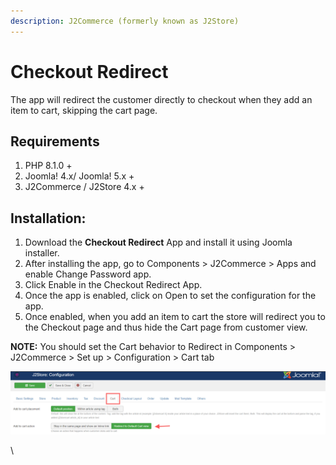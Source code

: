```yaml
---
description: J2Commerce (formerly known as J2Store)
---
```


# Checkout Redirect

The app will redirect the customer directly to checkout when they add an item to cart, skipping the cart page.

## Requirements <a href="#requirements" id="requirements"></a>

1. PHP 8.1.0 +
2. Joomla! 4.x/ Joomla! 5.x +
3. J2Commerce / J2Store 4.x +

## **Installation:**

1. Download the **Checkout Redirect** App and install it using Joomla installer.
2. After installing the app, go to Components > J2Commerce > Apps and enable Change Password app.
3. Click Enable in the Checkout Redirect App.
4. Once the app is enabled, click on Open to set the configuration for the app.
5. Once enabled, when you add an item to cart the store will redirect you to the Checkout page and thus hide the Cart page from customer view.

**NOTE:** You should set the Cart behavior to Redirect in Components > J2Commerce  > Set up >  Configuration > Cart tab

![Cart Configuration - Checkout Redirect](../../assets/cartconfiguration-redirect-checkout.png)

\\
